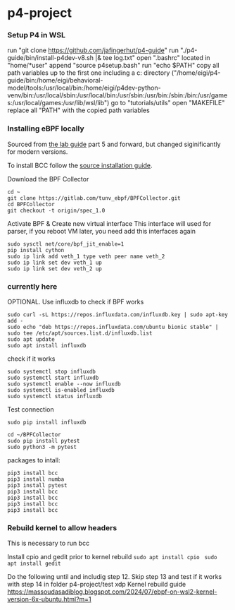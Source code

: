 # p4-project

### Setup P4 in WSL
run "git clone https://github.com/jafingerhut/p4-guide"
run "./p4-guide/bin/install-p4dev-v8.sh |& tee log.txt"
open ".bashrc" located in "home/*user"
append "source p4setup.bash"
run "echo $PATH"
copy all path variables up to the first one including a c: directory ("/home/eigi/p4-guide/bin:/home/eigi/behavioral-model/tools:/usr/local/bin:/home/eigi/p4dev-python-venv/bin:/usr/local/sbin:/usr/local/bin:/usr/sbin:/usr/bin:/sbin:/bin:/usr/games:/usr/local/games:/usr/lib/wsl/lib")
go to "tutorials/utils"
open "MAKEFILE"
replace all "PATH" with the copied path variables


### Installing eBPF locally
Sourced from [the lab guide](https://medium.com/btech-engineering/lab-p4-int-in-band-network-telemetry-using-onos-and-ebpf-a84f7649255)
part 5 and forward, but changed siginificantly for modern versions.

To install BCC follow the [source installation guide](https://github.com/iovisor/bcc/blob/master/INSTALL.md#ubuntu---source).

Download the BPF Collector 
```
cd ~
git clone https://gitlab.com/tunv_ebpf/BPFCollector.git
cd BPFCollector
git checkout -t origin/spec_1.0
```

Activate BPF & Create new virtual interface
This interface will used for parser, if you reboot VM later, you need add this interfaces again
```
sudo sysctl net/core/bpf_jit_enable=1
pip install cython
sudo ip link add veth_1 type veth peer name veth_2 
sudo ip link set dev veth_1 up 
sudo ip link set dev veth_2 up 
```

### currently here
OPTIONAL. Use influxdb to check if BPF works
```
sudo curl -sL https://repos.influxdata.com/influxdb.key | sudo apt-key add -
sudo echo "deb https://repos.influxdata.com/ubuntu bionic stable" | sudo tee /etc/apt/sources.list.d/influxdb.list
sudo apt update
sudo apt install influxdb
```
check if it works
```
sudo systemctl stop influxdb
sudo systemctl start influxdb
sudo systemctl enable --now influxdb
sudo systemctl is-enabled influxdb
sudo systemctl status influxdb
```
Test connection
```
sudo pip install influxdb

cd ~/BPFCollector
sudo pip install pytest
sudo python3 -m pytest 
```


packages to intall:
```
pip3 install bcc
pip3 install numba
pip3 install pytest
pip3 install bcc
pip3 install bcc
pip3 install bcc
pip3 install bcc
```

### Rebuild kernel to allow headers
This is necessary to run bcc

Install cpio and gedit prior to kernel rebuild
`sudo apt install cpio `
`sudo apt install gedit`

Do the following until and includig step 12.
Skip step 13 and test if it works with step 14 in folder p4-project/test xdp
Kernel rebuild guide https://massoudasadiblog.blogspot.com/2024/07/ebpf-on-wsl2-kernel-version-6x-ubuntu.html?m=1
